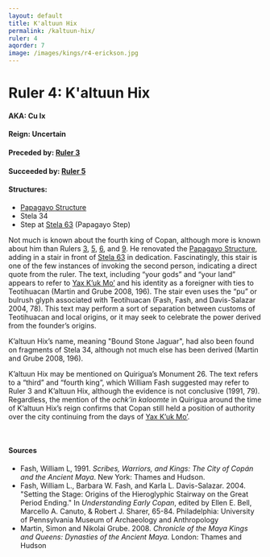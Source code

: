```yaml
---
layout: default
title: K'altuun Hix
permalink: /kaltuun-hix/
ruler: 4
aqorder: 7
image: /images/kings/r4-erickson.jpg
---
```


# Ruler 4: K'altuun Hix

#### <strong>AKA:</strong> Cu Ix
#### <strong>Reign:</strong> Uncertain
#### <strong>Preceded by:</strong> <a href="{{site.baseurl}}/ruler-3">Ruler 3</a>
#### <strong>Succeeded by:</strong> <a href="{{site.baseurl}}/ruler-5">Ruler 5</a>
#### <strong>Structures:</strong>
<ul>
<li><a href="{{site.baseurl}}/structure-26">Papagayo Structure</a></li>
<li>Stela 34</li>
<li>Step at <a href="{{site.baseurl}}/stela-63/">Stela 63</a> (Papagayo Step)
</li>
</ul>

Not much is known about the fourth king of Copan, although more is known about him than Rulers <a href="{{site.baseurl}}/ruler-3">3</a>, <a href="{{site.baseurl}}/ruler-5">5</a>, <a href="{{site.baseurl}}/ruler-6">6</a>, and <a href="{{site.baseurl}}/ruler-9">9</a>. He renovated the <a href="{{site.baseurl}}/structure-26">Papagayo Structure</a>, adding in a stair in front of <a href="{{site.baseurl}}/stela-63/">Stela 63</a> in dedication. Fascinatingly, this stair is one of the few instances of invoking the second person, indicating a direct quote from the ruler. The text, including “your gods” and “your land” appears to refer to <a href="{{site.baseurl}}/yax-kuk-mo">Yax K’uk Mo’</a> and his identity as a foreigner with ties to Teotihuacan  (Martin and Grube 2008, 196). The stair even uses the “pu” or bulrush glyph associated with Teotihuacan (Fash, Fash, and Davis-Salazar 2004, 78). This text may perform a sort of separation between customs of Teotihuacan and local origins, or it may seek to celebrate the power derived from the founder’s origins.

K’altuun Hix’s name, meaning "Bound Stone Jaguar", had also been found on fragments of Stela 34, although not much else has been derived (Martin and Grube 2008, 196).

K’altuun Hix may be mentioned on Quirigua’s Monument 26. The text refers to a “third” and “fourth king”, which William Fash suggested may refer to Ruler 3 and K’altuun Hix, although the evidence is not conclusive (1991, 79). Regardless, the mention of the <em>ochk’in kaloomte</em> in Quirigua around the time of K’altuun Hix’s reign confirms that Copan still held a position of authority over the city continuing from the days of <a href="{{site.baseurl}}/yax-kuk-mo">Yax K’uk Mo’</a>.

<br>

#### <strong>Sources</strong>
<ul>
<li>Fash, William L, 1991. <cite>Scribes, Warriors, and Kings: The City of Copán and the Ancient Maya</cite>. New York: Thames and Hudson.</li>
<li>Fash, William L., Barbara W. Fash, and Karla L. Davis-Salazar. 2004.
    "Setting the Stage: Origins of the Hieroglyphic Stairway on the Great Period Ending." In <cite>Understanding Early Copan</cite>, edited by Ellen E. Bell, Marcello A. Canuto, & Robert J. Sharer, 65-84. Philadelphia: University of Pennsylvania Museum of Archaeology and Anthropology</li>
<li>Martin, Simon and Nikolai Grube. 2008. <cite>Chronicle of the Maya Kings and
    Queens: Dynasties of the Ancient Maya.</cite> London: Thames and Hudson</li>
</ul>
